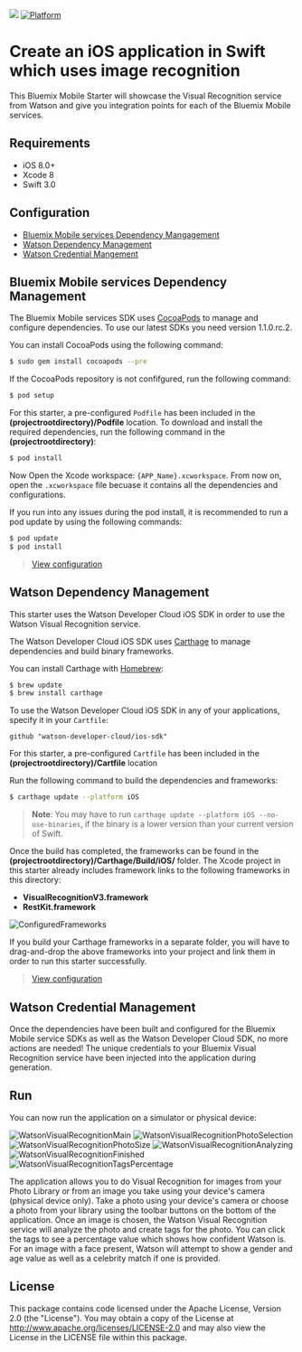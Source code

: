 [![](https://img.shields.io/badge/bluemix-powered-blue.svg)](https://bluemix.net)
[![Platform](https://img.shields.io/badge/platform-ios_swift-lightgrey.svg?style=flat)](https://developer.apple.com/swift/)

# Create an iOS application in Swift which uses image recognition

This Bluemix Mobile Starter will showcase the Visual Recognition service from Watson and give you integration points for each of the Bluemix Mobile services.

## Requirements

* iOS 8.0+
* Xcode 8
* Swift 3.0

## Configuration

* [Bluemix Mobile services Dependency Mangagement](#bluemix-mobile-services-dependency-management)
* [Watson Dependency Management](#watson-dependency-management)
* [Watson Credential Mangement](#watson-credential-mangement)

## Bluemix Mobile services Dependency Management

The Bluemix Mobile services SDK uses [CocoaPods](https://cocoapods.org/) to manage and configure dependencies. To use our latest SDKs you need version 1.1.0.rc.2.

You can install CocoaPods using the following command:

```bash
$ sudo gem install cocoapods --pre
```

If the CocoaPods repository is not confifgured, run the following command:

```bash
$ pod setup
```

For this starter, a pre-configured `Podfile` has been included in the **(projectrootdirectory)/Podfile** location. To download and install the required dependencies, run the following command in the **(projectrootdirectory)**:

```bash
$ pod install
```

Now Open the Xcode workspace: `{APP_Name}.xcworkspace`. From now on, open the `.xcworkspace` file becuase it contains all the dependencies and configurations.

If you run into any issues during the pod install, it is recommended to run a pod update by using the following commands:

```bash
$ pod update
$ pod install
```

> [View configuration](#configuration)

## Watson Dependency Management

This starter uses the Watson Developer Cloud iOS SDK in order to use the Watson Visual Recognition service.

The Watson Developer Cloud iOS SDK uses [Carthage](https://github.com/Carthage/Carthage) to manage dependencies and build binary frameworks.

You can install Carthage with [Homebrew](http://brew.sh/):

```bash
$ brew update
$ brew install carthage
```

To use the Watson Developer Cloud iOS SDK in any of your applications, specify it in your `Cartfile`:

```
github "watson-developer-cloud/ios-sdk"
```

For this starter, a pre-configured `Cartfile` has been included in the **(projectrootdirectory)/Cartfile** location

Run the following command to build the dependencies and frameworks:

```bash
$ carthage update --platform iOS
```

> **Note**: You may have to run `carthage update --platform iOS --no-use-binaries`, if the binary is a lower version than your current version of Swift.

Once the build has completed, the frameworks can be found in the **(projectrootdirectory)/Carthage/Build/iOS/** folder. The Xcode project in this starter already includes framework links to the following frameworks in this directory:

* **VisualRecognitionV3.framework**
* **RestKit.framework**

![ConfiguredFrameworks](README_Images/ConfiguredFrameworks.png)

If you build your Carthage frameworks in a separate folder, you will have to drag-and-drop the above frameworks into your project and link them in order to run this starter successfully.

> [View configuration](#configuration)

## Watson Credential Management

Once the dependencies have been built and configured for the Bluemix Mobile service SDKs as well as the Watson Developer Cloud SDK, no more actions are needed! The unique credentials to your Bluemix Visual Recognition service have been injected into the application during generation.

## Run

You can now run the application on a simulator or physical device:

![WatsonVisualRecognitionMain](README_Images/WatsonVisualRecognitionMain.png)
![WatsonVisualRecognitionPhotoSelection](README_Images/WatsonVisualRecognitionPhotoSelection.png)
![WatsonVisualRecognitionPhotoSize](README_Images/WatsonVisualRecognitionPhotoSize.png)
![WatsonVisualRecognitionAnalyzing](README_Images/WatsonVisualRecognitionAnalyzing.png)
![WatsonVisualRecognitionFinished](README_Images/WatsonVisualRecognitionFinished.png)
![WatsonVisualRecognitionTagsPercentage](README_Images/WatsonVisualRecognitionTagsPercentage.png)

The application allows you to do Visual Recognition for images from your Photo Library or from an image you take using your device's camera (physical device only). Take a photo using your device's camera or choose a photo from your library using the toolbar buttons on the bottom of the application. Once an image is chosen, the Watson Visual Recognition service will analyze the photo and create tags for the photo. You can click the tags to see a percentage value which shows how confident Watson is. For an image with a face present, Watson will attempt to show a gender and age value as well as a celebrity match if one is provided.

## License

This package contains code licensed under the Apache License, Version 2.0 (the "License"). You may obtain a copy of the License at http://www.apache.org/licenses/LICENSE-2.0 and may also view the License in the LICENSE file within this package.
